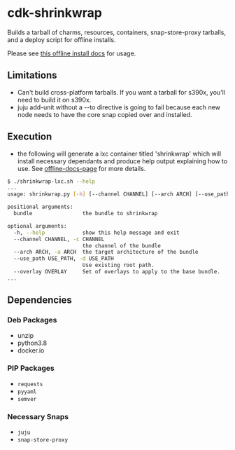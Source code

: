 # cdk-shrinkwrap

Builds a tarball of charms, resources, containers, snap-store-proxy tarballs, and a deploy script for offline installs.

Please see [this offline install docs][offline-docs-page] for usage.

## Limitations

- Can't build cross-platform tarballs. If you want a tarball for s390x, you'll need to build it on s390x.
- juju add-unit without a --to directive is going to fail because each new node needs to have the core snap 
  copied over and installed.

## Execution
* the following will generate a lxc container titled 'shrinkwrap' which will install necessary dependants and produce
  help output explaining how to use.  See [offline-docs-page] for more details.
```bash
$ ./shrinkwrap-lxc.sh --help
...
usage: shrinkwrap.py [-h] [--channel CHANNEL] [--arch ARCH] [--use_path USE_PATH] [--overlay OVERLAY] [bundle]

positional arguments:
  bundle                the bundle to shrinkwrap

optional arguments:
  -h, --help            show this help message and exit
  --channel CHANNEL, -c CHANNEL
                        the channel of the bundle
  --arch ARCH, -a ARCH  the target architecture of the bundle
  --use_path USE_PATH, -d USE_PATH
                        Use existing root path.
  --overlay OVERLAY     Set of overlays to apply to the base bundle.
...
```

## Dependencies
### Deb Packages
- unzip
- python3.8
- docker.io

### PIP Packages

- `requests`
- `pyyaml`
- `semver`

### Necessary Snaps 

- `juju`
- `snap-store-proxy`

[offline-docs-page]: https://ubuntu.com/kubernetes/docs/install-offline